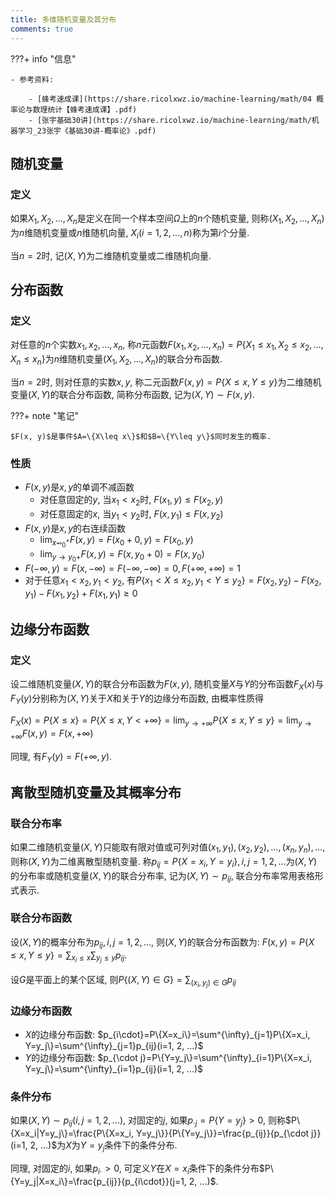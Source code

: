```yaml
---
title: 多维随机变量及其分布
comments: true
---
```


???+ info "信息"

    - 参考资料:

        - [蜂考速成课](https://share.ricolxwz.io/machine-learning/math/04 概率论与数理统计【蜂考速成课】.pdf)
        - [张宇基础30讲](https://share.ricolxwz.io/machine-learning/math/机器学习_23张宇《基础30讲-概率论》.pdf)

## 随机变量

### 定义

如果$X_1, X_2, ..., X_n$是定义在同一个样本空间$\Omega$上的$n$个随机变量, 则称$(X_1, X_2, ..., X_n)$为$n$维随机变量或$n$维随机向量, $X_i(i=1, 2, ..., n)$称为第$i$个分量.

当$n=2$时, 记$(X, Y)$为二维随机变量或二维随机向量. 

## 分布函数

### 定义

对任意的$n$个实数$x_1, x_2, ..., x_n$, 称$n$元函数$F(x_1, x_2, ..., x_n)=P\{X_1\leq x_1, X_2\leq x_2, ..., X_n\leq x_n\}$为$n$维随机变量($X_1, X_2, ..., X_n$)的联合分布函数.

当$n=2$时, 则对任意的实数$x, y$, 称二元函数$F(x, y)=P\{X\leq x, Y\leq y\}$为二维随机变量$(X, Y)$的联合分布函数, 简称分布函数, 记为$(X, Y)\sim F(x, y)$.

???+ note "笔记"

    $F(x, y)$是事件$A=\{X\leq x\}$和$B=\{Y\leq y\}$同时发生的概率.

### 性质

- $F(x, y)$是$x, y$的单调不减函数
    - 对任意固定的$y$, 当$x_1< x_2$时, $F(x_1, y)\leq F(x_2, y)$
    - 对任意固定的$x$, 当$y_1< y_2$时, $F(x, y_1)\leq F(x, y_2)$
- $F(x, y)$是$x, y$的右连续函数
    - $\lim_{x\rightarrowx_0^+}F(x, y)=F(x_0+0, y)=F(x_0, y)$
    - $\lim_{y\rightarrow y_0+}F(x, y)=F(x, y_0+0)=F(x, y_0)$
- $F(-\infty, y)=F(x, -\infty)=F(-\infty, -\infty)=0, F(+\infty, +\infty)=1$
- 对于任意$x_1<x_2, y_1<y_2$, 有$P\{x_1<X\leq x_2, y_1<Y\leq y_2\}=F(x_2, y_2)-F(x_2, y_1)-F(x_1, y_2)+F(x_1, y_1)\geq 0$

## 边缘分布函数

### 定义

设二维随机变量$(X, Y)$的联合分布函数为$F(x, y)$, 随机变量$X$与$Y$的分布函数$F_X(x)$与$F_Y(y)$分别称为$(X, Y)$关于$X$和关于$Y$的边缘分布函数, 由概率性质得

$F_X(x)=P\{X\leq x\}=P\{X\leq x, Y<+\infty\}=\lim_{y\rightarrow +\infty}P\{X\leq x, Y\leq y\}=\lim_{y\rightarrow +\infty}F(x, y)=F(x, +\infty)$

同理, 有$F_Y(y)=F(+\infty, y)$.

## 离散型随机变量及其概率分布

### 联合分布率

如果二维随机变量$(X, Y)$只能取有限对值或可列对值$(x_1, y_1), (x_2, y_2), ..., (x_n, y_n), ...$, 则称$(X, Y)$为二维离散型随机变量. 称$p_{ij}=P\{X=x_i, Y=y_i\}, i, j=1, 2, ...$为$(X, Y)$的分布率或随机变量$(X, Y)$的联合分布率, 记为$(X, Y)\sim p_{ij}$, 联合分布率常用表格形式表示.

### 联合分布函数

设$(X, Y)$的概率分布为$p_{ij}, i, j=1, 2, ...$, 则$(X, Y)$的联合分布函数为: $F(x, y)=P\{X\leq x, Y\leq y\}=\sum_{x_i\leq x}\sum_{y_j\leq y}p_{ij}$.

设$G$是平面上的某个区域, 则$P\{(X, Y)\in G\}=\sum_{(x_i, y_j)\in G}p_{ij}$

### 边缘分布函数

- $X$的边缘分布函数: $p_{i\cdot}=P\{X=x_i\}=\sum^{\infty}_{j=1}P\{X=x_i, Y=y_j\}=\sum^{\infty}_{j=1}p_{ij}(i=1, 2, ...)$
- $Y$的边缘分布函数: $p_{\cdot j}=P\{Y=y_j\}=\sum^{\infty}_{i=1}P\{X=x_i, Y=y_j\}=\sum^{\infty}_{i=1}p_{ij}(i=1, 2, ...)$

### 条件分布

如果$(X, Y)\sim p_{ij}(i, j=1, 2, ...)$, 对固定的$j$, 如果$p_{\cdot j}=P\{Y=y_j\}>0$, 则称$P\{X=x_i|Y=y_j\}=\frac{P\{X=x_i, Y=y_j\}}{P\{Y=y_j\}}=\frac{p_{ij}}{p_{\cdot j}}(i=1, 2, ...)$为$X$为$Y=y_j$条件下的条件分布.

同理, 对固定的$i$, 如果$p_{i\cdot}>0$, 可定义$Y$在$X=x_i$条件下的条件分布$P\{Y=y_j|X=x_i\}=\frac{p_{ij}}{p_{i\cdot}}(j=1, 2, ...)$.